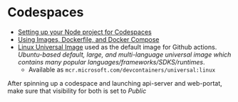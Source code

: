 # Codespaces

- [Setting up your Node project for Codespaces](https://docs.github.com/en/codespaces/setting-up-your-project-for-codespaces/adding-a-dev-container-configuration/setting-up-your-nodejs-project-for-codespaces)
- [Using Images, Dockerfile, and Docker Compose](https://containers.dev/guide/dockerfile)
- [Linux Universal Image](https://github.com/devcontainers/images/tree/main/src/universal) used as the default image for Github actions.  *Ubuntu-based default, large, and multi-language universal image which contains many popular languages/frameworks/SDKS/runtimes*.
    - Available as `mcr.microsoft.com/devcontainers/universal:linux`

After spinning up a codespace and launching api-server and web-portat, make sure that visibility for both is set to *Public*
